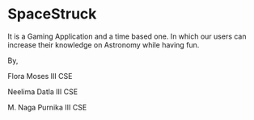 # SpaceStruck
It is a Gaming Application and a time based one. In which our users can increase their knowledge on Astronomy while having fun. 

By, 

  Flora Moses III CSE

  Neelima Datla III CSE

  M. Naga Purnika III CSE
